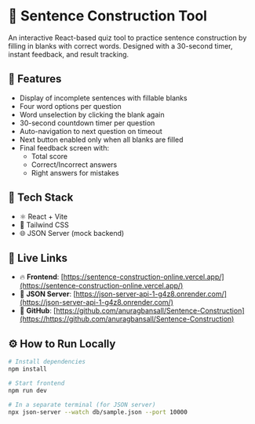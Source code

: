 # 🧠 Sentence Construction Tool

An interactive React-based quiz tool to practice sentence construction by filling in blanks with correct words. Designed with a 30-second timer, instant feedback, and result tracking.

## 🚀 Features

- Display of incomplete sentences with fillable blanks
- Four word options per question
- Word unselection by clicking the blank again
- 30-second countdown timer per question
- Auto-navigation to next question on timeout
- Next button enabled only when all blanks are filled
- Final feedback screen with:
  - Total score
  - Correct/Incorrect answers
  - Right answers for mistakes

## 🧰 Tech Stack

- ⚛️ React + Vite
- 💨 Tailwind CSS
- 🌐 JSON Server (mock backend)

## 🔗 Live Links

- 🔥 **Frontend**: [https://sentence-construction-online.vercel.app/](https://sentence-construction-online.vercel.app/)
- 🔌 **JSON Server**: [https://json-server-api-1-g4z8.onrender.com/](https://json-server-api-1-g4z8.onrender.com/)
- 📁 **GitHub**: [https://github.com/anuragbansall/Sentence-Construction](https://https://github.com/anuragbansall/Sentence-Construction)

## ⚙️ How to Run Locally

```bash
# Install dependencies
npm install

# Start frontend
npm run dev

# In a separate terminal (for JSON server)
npx json-server --watch db/sample.json --port 10000
```
